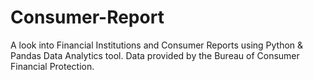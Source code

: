 # Consumer-Report
A look into Financial Institutions and Consumer Reports using Python &amp; Pandas Data Analytics tool. Data provided by the Bureau of Consumer Financial Protection.

